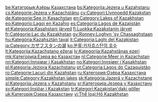 [be:Катэгорыя:Азёры Казахстана](https://zh.wikipedia.org/wiki/be:Катэгорыя:Азёры_Казахстана "wikilink") [bs:Kategorija:Jezera u Kazahstanu](https://zh.wikipedia.org/wiki/bs:Kategorija:Jezera_u_Kazahstanu "wikilink") [cs:Kategorie:Jezera v Kazachstánu](https://zh.wikipedia.org/wiki/cs:Kategorie:Jezera_v_Kazachstánu "wikilink") [cy:Categori:Llynnoedd Kazakstan](https://zh.wikipedia.org/wiki/cy:Categori:Llynnoedd_Kazakstan "wikilink") [de:Kategorie:See in Kasachstan](https://zh.wikipedia.org/wiki/de:Kategorie:See_in_Kasachstan "wikilink") [en:Category:Lakes of Kazakhstan](https://zh.wikipedia.org/wiki/en:Category:Lakes_of_Kazakhstan "wikilink") [eo:Kategorio:Lagoj en Kazaĥio](https://zh.wikipedia.org/wiki/eo:Kategorio:Lagoj_en_Kazaĥio "wikilink") [es:Categoría:Lagos de Kazajistán](https://zh.wikipedia.org/wiki/es:Categoría:Lagos_de_Kazajistán "wikilink") [et:Kategooria:Kasahstani järved](https://zh.wikipedia.org/wiki/et:Kategooria:Kasahstani_järved "wikilink") [fi:Luokka:Kazakstanin järvet](https://zh.wikipedia.org/wiki/fi:Luokka:Kazakstanin_järvet "wikilink") [fr:Catégorie:Lac du Kazakhstan](https://zh.wikipedia.org/wiki/fr:Catégorie:Lac_du_Kazakhstan "wikilink") [gv:Ronney:Loghyn 'sy Chassaghstaan](https://zh.wikipedia.org/wiki/gv:Ronney:Loghyn_'sy_Chassaghstaan "wikilink") [hu:Kategória:Kazahsztán tavai](https://zh.wikipedia.org/wiki/hu:Kategória:Kazahsztán_tavai "wikilink") [it:Categoria:Laghi del Kazakistan](https://zh.wikipedia.org/wiki/it:Categoria:Laghi_del_Kazakistan "wikilink") [ja:Category:カザフスタンの湖](https://zh.wikipedia.org/wiki/ja:Category:カザフスタンの湖 "wikilink") [ko:분류:카자흐스탄의 호수](https://zh.wikipedia.org/wiki/ko:분류:카자흐스탄의_호수 "wikilink") [lt:Kategorija:Kazachstano ežerai](https://zh.wikipedia.org/wiki/lt:Kategorija:Kazachstano_ežerai "wikilink") [lv:Kategorija:Kazahstānas ezeri](https://zh.wikipedia.org/wiki/lv:Kategorija:Kazahstānas_ezeri "wikilink") [mk:Категорија:Езера во Казахстан](https://zh.wikipedia.org/wiki/mk:Категорија:Езера_во_Казахстан "wikilink") [nl:Categorie:Meer in Kazachstan](https://zh.wikipedia.org/wiki/nl:Categorie:Meer_in_Kazachstan "wikilink") [nn:Kategori:Innsjøar i Kasakhstan](https://zh.wikipedia.org/wiki/nn:Kategori:Innsjøar_i_Kasakhstan "wikilink") [no:Kategori:Innsjøer i Kasakhstan](https://zh.wikipedia.org/wiki/no:Kategori:Innsjøer_i_Kasakhstan "wikilink") [pl:Kategoria:Jeziora Kazachstanu](https://zh.wikipedia.org/wiki/pl:Kategoria:Jeziora_Kazachstanu "wikilink") [pt:Categoria:Lagos do Cazaquistão](https://zh.wikipedia.org/wiki/pt:Categoria:Lagos_do_Cazaquistão "wikilink") [ro:Categorie:Lacuri din Kazahstan](https://zh.wikipedia.org/wiki/ro:Categorie:Lacuri_din_Kazahstan "wikilink") [ru:Категория:Озёра Казахстана](https://zh.wikipedia.org/wiki/ru:Категория:Озёра_Казахстана "wikilink") [simple:Category:Kazakhstan lakes](https://zh.wikipedia.org/wiki/simple:Category:Kazakhstan_lakes "wikilink") [sk:Kategória:Jazerá v Kazachstane](https://zh.wikipedia.org/wiki/sk:Kategória:Jazerá_v_Kazachstane "wikilink") [sl:Kategorija:Jezera v Kazahstanu](https://zh.wikipedia.org/wiki/sl:Kategorija:Jezera_v_Kazahstanu "wikilink") [sr:Категорија:Језера у Казахстану](https://zh.wikipedia.org/wiki/sr:Категорија:Језера_у_Казахстану "wikilink") [sv:Kategori:Insjöar i Kazakstan](https://zh.wikipedia.org/wiki/sv:Kategori:Insjöar_i_Kazakstan "wikilink") [tr:Kategori:Kazakistan'daki göller](https://zh.wikipedia.org/wiki/tr:Kategori:Kazakistan'daki_göller "wikilink") [uk:Категорія:Озера Казахстану](https://zh.wikipedia.org/wiki/uk:Категорія:Озера_Казахстану "wikilink") [vi:Thể loại:Hồ Kazakhstan](https://zh.wikipedia.org/wiki/vi:Thể_loại:Hồ_Kazakhstan "wikilink")